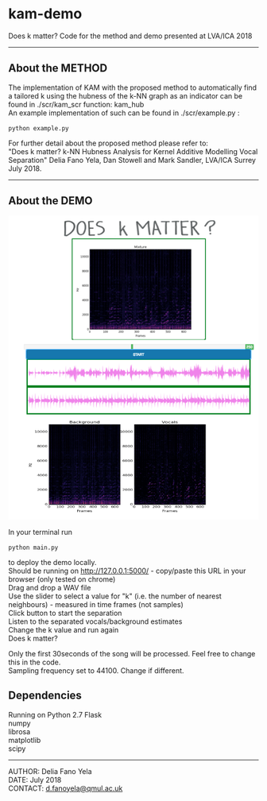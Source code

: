 # kam-demo
Does k matter? Code for the method and demo presented at LVA/ICA 2018

------------------------------------------------------------------------------
About the METHOD
------------------------------------------------------------------------------
The implementation of KAM with the proposed method to automatically find a tailored k using the hubness of the k-NN graph as an indicator can be found in ./scr/kam_scr function: kam_hub  
An example implementation of such can be found in ./scr/example.py :
```
python example.py
```

For further detail about the proposed method please refer to:  
"Does k matter? k-NN Hubness Analysis for Kernel Additive Modelling Vocal Separation" 
Delia Fano Yela, Dan Stowell and Mark Sandler, LVA/ICA Surrey July 2018.


------------------------------------------------------------------------------
About the DEMO
------------------------------------------------------------------------------
![This is how it looks like..](https://github.com/delialia/kam-demo/blob/master/Demo_pic.png)

In your terminal run 
```
python main.py
```
to deploy the demo locally.    
Should be running on http://127.0.0.1:5000/ - copy/paste this URL in your browser (only tested on chrome)  
Drag and drop a WAV file   
Use the slider to select a value for "k" (i.e. the number of nearest neighbours) - measured in time frames (not samples)   
Click button to start the separation    
Listen to the separated vocals/background estimates     
Change the k value and run again    
Does k matter?


Only the first 30seconds of the song will be processed. Feel free to change this in the code.   
Sampling frequency set to 44100. Change if different. 


Dependencies
------------------------------------------------------------------------------
Running on Python 2.7 
Flask  
numpy  
librosa  
matplotlib  
scipy  


------------------------------------------------------------------------------
AUTHOR: Delia Fano Yela  
DATE: July 2018  
CONTACT: d.fanoyela@qmul.ac.uk  

